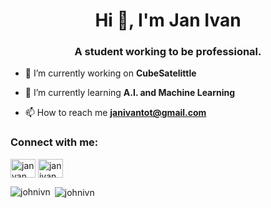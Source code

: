 <h1 align="center">Hi 👋, I'm Jan Ivan</h1>
<h3 align="center">A student working to be professional.</h3>

- 🔭 I’m currently working on **CubeSatelittle**

- 🌱 I’m currently learning **A.I. and Machine Learning**

- 📫 How to reach me **janivantot@gmail.com**

<h3 align="left">Connect with me:</h3>
<p align="left">
<a href="https://instagram.com/janvanmon" target="blank"><img align="center" src="https://raw.githubusercontent.com/rahuldkjain/github-profile-readme-generator/master/src/images/icons/Social/instagram.svg" alt="janvanmon" height="30" width="40" /></a>
<a href="https://www.leetcode.com/janivan" target="blank"><img align="center" src="https://raw.githubusercontent.com/rahuldkjain/github-profile-readme-generator/master/src/images/icons/Social/leet-code.svg" alt="janivan" height="30" width="40" /></a>
</p>

<p><img align="left" src="https://github-readme-stats.vercel.app/api/top-langs?username=johnivn&show_icons=true&locale=en&layout=compact" alt="johnivn" /></p>

<p>&nbsp;<img align="center" src="https://github-readme-stats.vercel.app/api?username=johnivn&show_icons=true&locale=en" alt="johnivn" /></p>
